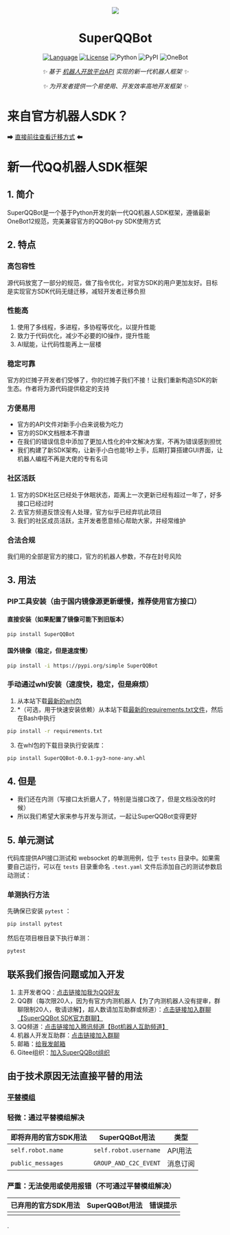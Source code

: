 <div align="center">
<img src="https://gitee.com/SuperQQBot/SuperQQBot/raw/master/Logo.png">
<h1>SuperQQBot</h1>

[![Language](https://img.shields.io/badge/language-python-green.svg?style=plastic)](https://www.python.org/)
[![License](https://img.shields.io/badge/license-GPL2.0-orange.svg?style=plastic)](https://github.com/tencent-connect/botpy/blob/master/LICENSE)
![Python](https://img.shields.io/badge/python-3.8+-blue)
![PyPI](https://img.shields.io/pypi/v/SuperQQBot)
![OneBot](https://img.shields.io/badge/OneBot-12-black)


_✨ 基于 [机器人开放平台API](https://bot.q.qq.com/wiki/develop/api/) 实现的新一代机器人框架 ✨_

_✨ 为开发者提供一个易使用、开发效率高地开发框架 ✨_
</div>

# 来自官方机器人SDK？
➡ [直接前往查看迁移方式](https://gitee.com/SuperQQBot/SuperQQBot/wikis/迁移指南/迁移指南) ⬅

# 新一代QQ机器人SDK框架

## 1. 简介

SuperQQBot是一个基于Python开发的新一代QQ机器人SDK框架，遵循最新OneBot12规范，完美兼容官方的QQBot-py SDK使用方式

## 2. 特点

### 高包容性

源代码放宽了一部分的规范，做了指令优化，对官方SDK的用户更加友好。目标是实现官方SDK代码无缝迁移，减轻开发者迁移负担

### 性能高

1. 使用了多线程，多进程，多协程等优化，以提升性能
2. 致力于代码优化，减少不必要的IO操作，提升性能
3. AI赋能，让代码性能再上一层楼

### 稳定可靠

官方的烂摊子开发者们受够了，你的烂摊子我们不接！让我们重新构造SDK的新生态。作者将为源代码提供稳定的支持

### 方便易用

- 官方的API文件对新手小白来说极为吃力
- 官方的SDK文档根本不靠谱
- 在我们的错误信息中添加了更加人性化的中文解决方案，不再为错误感到担忧
- 我们构建了新SDK架构，让新手小白也能1秒上手，后期打算搭建GUI界面，让机器人编程不再是大佬的专有名词

### 社区活跃

1. 官方的SDK社区已经处于休眠状态，距离上一次更新已经有超过一年了，好多接口已经过时
2. 去官方频道反馈没有人处理，官方似乎已经弃坑此项目
3. 我们的社区成员活跃，主开发者愿意倾心帮助大家，并经常维护

### 合法合规

我们用的全部是官方的接口，官方的机器人参数，不存在封号风险

## 3. 用法
### PIP工具安装（由于国内镜像源更新缓慢，推荐使用官方接口）
#### 直接安装（如果配置了镜像可能下到旧版本）
```bash
pip install SuperQQBot
```
#### 国外镜像（稳定，但是速度慢）
```bash
pip install -i https://pypi.org/simple SuperQQBot
```
### 手动通过whl安装（速度快，稳定，但是麻烦）
1. 从本站下载[最新的whl包](https://gitee.com/SuperQQBot/SuperQQBot/releases/tags/lastest)
2. *（可选，用于快速安装依赖）从本站下载[最新的requirements.txt文件](https://gitee.com/SuperQQBot/SuperQQBot/raw/master/requirements.txt)，然后在Bash中执行
```bash
pip install -r requirements.txt
```
3. 在whl包的下载目录执行安装库：
```bash
pip install SuperQQBot-0.0.1-py3-none-any.whl
```

## 4. 但是

- 我们还在内测（写接口太折磨人了，特别是当接口改了，但是文档没改的时候）
- 所以我们希望大家来参与开发与测试，一起让SuperQQBot变得更好

## 5. 单元测试

代码库提供API接口测试和 websocket 的单测用例，位于 `tests` 目录中。如果需要自己运行，可以在 `tests` 目录重命名 `.test.yaml`
文件后添加自己的测试参数启动测试：

### 单测执行方法

先确保已安装 `pytest` ：

```bash
pip install pytest
```

然后在项目根目录下执行单测：

```bash
pytest
```

## 联系我们报告问题或加入开发

1. 主开发者QQ：[点击链接加我为QQ好友](https://qm.qq.com/q/xcLUNrdwwo)
2. QQ群（每次限20人，因为有官方内测机器人【为了内测机器人没有提审，群聊限制20人，敬请谅解】，超人数请加互助群或频道）：[点击链接加入群聊【SuperQQBot SDK官方群聊】](https://qm.qq.com/q/xRKUN02st)
3. QQ频道：[点击链接加入腾讯频道【Bot机器人互助频道】](https://pd.qq.com/s/5lx2mz4dh)
4. 机器人开发互助群：[点击链接加入群聊](https://qm.qq.com/q/POilUp1kUq)
5. 邮箱：[给我发邮箱](mailto:trustedinster@outlook.com)
6. Gitee组织：[加入SuperQQBot组织](https://gitee.com/SuperQQBot)

## 由于技术原因无法直接平替的用法

### [平替模组](https://gitee.com/Root_cty/SuperQQBot-official-mod)

### 轻微：通过平替模组解决

| 即将弃用的官方SDK用法      | SuperQQBot用法          | 类型    |
|-------------------|-----------------------|-------|
| `self.robot.name` | `self.robot.username` | API用法 |
| `public_messages` | `GROUP_AND_C2C_EVENT` | 消息订阅  |

### 严重：无法使用或使用报错（不可通过平替模组解决）

| 已弃用的官方SDK用法 | SuperQQBot用法 | 错误提示 |
|-------------|--------------|------|
|             |              |      |
.


